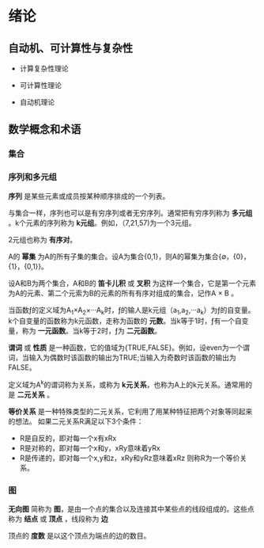 # 绪论

## 自动机、可计算性与复杂性

- 计算复杂性理论

- 可计算性理论

- 自动机理论

## 数学概念和术语

### 集合

### 序列和多元组

**序列** 是某些元素或成员按某种顺序排成的一个列表。

与集合一样，序列也可以是有穷序列或者无穷序列。通常把有穷序列称为 **多元组** 。k个元素的序列称为 **k元组**。例如，（7,21,57)为一个3元组。

2元组也称为 **有序对**。

A的 **幂集** 为A的所有子集的集合。设A为集合{0,1}，则A的幂集为集合{∅，{0}，{1}，{0,1}}。

设A和B为两个集合，A和B的 **笛卡儿积** 或 **叉积** 为这样一个集合，它是第一个元素为A的元素、第二个元索为B的元素的所有有序对组成的集合，记作A × B 。

当函数ƒ的定义域为A<sub>1</sub>×A<sub>2</sub>×···A<sub>k</sub>时，ƒ的输人是k元组（a<sub>1</sub>,a<sub>2</sub>,···a<sub>k</sub>）为ƒ的自变量。k个自变量的函数称为k元函数，走称为函数的 **元数**。当k等于1时，ƒ有一个自变量，称为 **一元函数**。当k等于2时，ƒ为 **二元函数**。

**谓词** 或 **性质** 是一种函数，它的值域为{TRUE,FALSE}。例如，设even为一个谓词，当输入为偶数时该函数的输出为TRUE;当输入为奇数时该函数的输出为FALSE。

定义域为A<sup>k</sup>的谓词称为关系，或称为 **k元关系**，也称为A上的k元关系。通常用的是 **二元关系** 。

**等价关系** 是一种特殊类型的二元关系，它利用了用某种特征把两个对象等同起来的想法。
如果二元关系R满足以下3个条件：
- R是自反的，即对每一个x有xRx
- R是对称的，即对每一个x和y，xRy意味着yRx
- R是传递的，即对每一个x,y和z，xRy和yRz意味着xRz
则称R为一个等价关系。

### 图

**无向图** 简称为 **图**，是由一个点的集合以及连接其中某些点的线段组成的。这些点称为 **结点** 或 **顶点** ，线段称为 **边**

顶点的 **度数** 是以这个顶点为端点的边的数目。